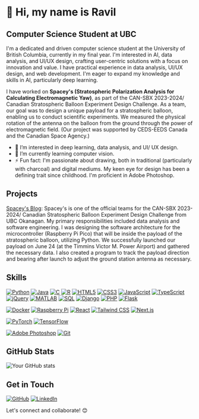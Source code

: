 # 👋 Hi, my name is Ravil

## Computer Science Student at UBC
I'm a dedicated and driven computer science student at the University of British Columbia, currently in my final year. I'm interested in AI, data analysis, and UI/UX design, crafting user-centric solutions with a focus on innovation and value. I have practical experience in data analysis, UI/UX design, and web development. I'm eager to expand my knowledge and skills in AI, particularly deep learning. 

I have worked on **Spacey's (Stratospheric Polarization Analysis for Calculating Electromagnetic Yaw)**, as part of the CAN-SBX 2023-2024/ Canadian Stratospheric Balloon Experiment Design Challenge. As a team, our goal was to design a unique payload for a stratospheric balloon, enabling us to conduct scientific experiments. We measured the physical rotation of the antenna on the balloon from the ground through the power of electromagnetic field. (Our project was supported by CEDS-EEDS Canada and the Canadian Space Agency.) 

- 👀 I’m interested in deep learning, data analysis, and UI/ UX design. 
- 🌱 I’m currently learning computer vision.
- ⚡ Fun fact: I'm passionate about drawing, both in traditional (particularly with charcoal) and digital mediums. My keen eye for design has been a defining trait since childhood. I'm proficient in Adobe Photoshop.

## Projects

[Spacey's Blog](https://spaceys.blog/): Spacey's is one of the official teams for the CAN-SBX 2023-2024/ Canadian Stratospheric Balloon Experiment Design Challenge from UBC Okanagan. My primary responsibilities included data analysis and software engineering. I was designing the software architecture for the microcontroller (Raspberry Pi Pico) that will be inside the payload of the stratospheric balloon, utilizing Python. We successfully launched our payload on June 24 (at the Timmins Victor M. Power Airport) and gathered the necessary data. I also created a program to track the payload direction and bearing after launch to adjust the ground station antenna as necessary.
  
## Skills

<!-- Programming Languages:-->
[![Python](https://img.shields.io/badge/Python-3776AB?style=for-the-badge&logo=python&logoColor=white)](https://www.python.org/)
[![Java](https://img.shields.io/badge/Java-007396?style=for-the-badge&logo=java&logoColor=white)](https://www.java.com/)
[![C](https://img.shields.io/badge/C-A8B9CC?style=for-the-badge&logo=c&logoColor=white)](https://en.wikipedia.org/wiki/C_(programming_language))
[![R](https://img.shields.io/badge/R-276DC3?style=for-the-badge&logo=r&logoColor=white)](https://www.r-project.org/)
[![HTML5](https://img.shields.io/badge/HTML5-E34F26?style=for-the-badge&logo=html5&logoColor=white)](https://developer.mozilla.org/en-US/docs/Web/Guide/HTML/HTML5)
[![CSS3](https://img.shields.io/badge/CSS3-1572B6?style=for-the-badge&logo=css3&logoColor=white)](https://developer.mozilla.org/en-US/docs/Web/CSS)
[![JavaScript](https://img.shields.io/badge/JavaScript-F7DF1E?style=for-the-badge&logo=javascript&logoColor=black)](https://developer.mozilla.org/en-US/docs/Web/JavaScript)
[![TypeScript](https://img.shields.io/badge/TypeScript-3178C6?style=for-the-badge&logo=typescript&logoColor=white)](https://www.typescriptlang.org/)
[![jQuery](https://img.shields.io/badge/jQuery-0769AD?style=for-the-badge&logo=jquery&logoColor=white)](https://jquery.com/)
[![MATLAB](https://img.shields.io/badge/MATLAB-0076A8?style=for-the-badge&logo=mathworks&logoColor=white)](https://www.mathworks.com/products/matlab.html)
[![SQL](https://img.shields.io/badge/SQL-003B57?style=for-the-badge&logo=postgresql&logoColor=white)](https://www.postgresql.org/)
[![Django](https://img.shields.io/badge/Django-092E20?style=for-the-badge&logo=django&logoColor=white)](https://www.djangoproject.com/)
[![PHP](https://img.shields.io/badge/PHP-777BB4?style=for-the-badge&logo=php&logoColor=white)](https://www.php.net/)
[![Flask](https://img.shields.io/badge/Flask-000000?style=for-the-badge&logo=flask&logoColor=white)](https://flask.palletsprojects.com/)

<!-- Technologies/ Frameworks:-->
[![Docker](https://img.shields.io/badge/Docker-2496ED?style=for-the-badge&logo=docker&logoColor=white)](https://www.docker.com/)
[![Raspberry Pi](https://img.shields.io/badge/Raspberry%20Pi-C51A4A?style=for-the-badge&logo=raspberry-pi&logoColor=white)](https://www.raspberrypi.org/)
[![React](https://img.shields.io/badge/React-61DAFB?style=for-the-badge&logo=react&logoColor=white)](https://reactjs.org/)
[![Tailwind CSS](https://img.shields.io/badge/Tailwind%20CSS-38B2AC?style=for-the-badge&logo=tailwind-css&logoColor=white)](https://tailwindcss.com/)
[![Next.js](https://img.shields.io/badge/Next.js-000000?style=for-the-badge&logo=next.js&logoColor=white)](https://nextjs.org/)

<!-- Deep Learning Frameworks:-->
[![PyTorch](https://img.shields.io/badge/PyTorch-EE4C2C?style=for-the-badge&logo=pytorch&logoColor=white)](https://pytorch.org/)
[![TensorFlow](https://img.shields.io/badge/TensorFlow-FF6F00?style=for-the-badge&logo=tensorflow&logoColor=white)](https://www.tensorflow.org/)

<!-- Tools:-->
[![Adobe Photoshop](https://img.shields.io/badge/Adobe%20Photoshop-31A8FF?style=for-the-badge&logo=adobe-photoshop&logoColor=white)](https://www.adobe.com/products/photoshop.html)
[![Git](https://img.shields.io/badge/Git-100000?style=for-the-badge&logo=github&logoColor=white)](https://git-scm.com/)

## GitHub Stats

![Your GitHub stats](https://github-readme-stats.vercel.app/api?username=R4VILKHGB&show_icons=true)

## Get in Touch

[![GitHub](https://img.shields.io/badge/GitHub-181717?style=for-the-badge&logo=github&logoColor=white)](https://github.com/R4VILKHGB)
[![LinkedIn](https://img.shields.io/badge/LinkedIn-0077B5?style=for-the-badge&logo=linkedin&logoColor=white)](https://www.linkedin.com/in/ravil-b-689b562a8)

Let's connect and collaborate! 😊

<!---
R4VILKHGB/R4VILKHGB is a ✨ special ✨ repository because its `README.md` (this file) appears on your GitHub profile.
You can click the Preview link to take a look at your changes.

-- Website: [Your Personal Website URL]

[![LinkedIn](https://img.shields.io/badge/LinkedIn-0077B5?style=social&logo=linkedin&logoColor=white)](https://www.linkedin.com/in/ravil-b-689b562a8)

## Badges
[![License](https://img.shields.io/badge/license-MIT-blue.svg)](https://opensource.org/licenses/MIT)
--->
